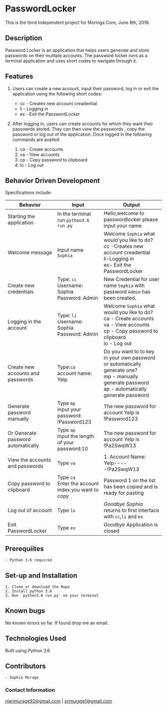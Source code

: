 # PasswordLocker
This is the third Independent project for Moringa Core, June 8th, 2018.


## Description
Password Locker is an application that helps users generate and store passwords on their multiple accounts.
The password locker runs as a terminal application and uses short codes to navigate through it.


## Features
1. Users can create a new account, input their password, log in or exit the application using the following short codes:

    - cc - Creates new account creadential
    - li - Logging in
    - ex - Exit the PasswordLocker


2. After logging in, users can create accounts for which they want their passowrds stored. They can then view the passwords , copy the password or log out of the application. Once logged in the following commands are availed:

    1. ca - Create accounts
    2. va - View accounts
    3. cp - Copy password to clipboard
    4. lo - Log out

## Behavior Driven Development
Specifications include:

| Behavior            | Input                         | Output                        |
| ------------------- | ----------------------------- | ----------------------------- |
| Starting the application | In the terminal run `python3.6 run.py` |Hello,welcome to passwordlocker please input your name |
| Welcome message |Input name `Sophia` | Welcome `Sophia` what would you like to do? <br> cc -Creates new account creadential <br> li-Logging in <br> ex- Exit the PasswordLocker|
| Create new credentials | Type: `cc` Username: Sophia <br>Password: Admin | New Credential for user name `Sophia` with password `Admin` has been created. |
| Logging in the account | Type: `li` <br>  Username: Sophia <br> Password: Admin | Welcome `Sophia` what would you like to do?<br> ca - Create accounts <br> va - View accounts <br> cp - Copy password to clipboard <br>lo - Log out |
| Create new accounts and passwords | Type:`ca` <br> account name: Yelp  | Do you want to to key in your own password or automatically generate one? <br> mp - manually generate password <br>ap - automatically generate password |
|Generate password manually | Type `mp` <br> Input your password: !Password123 |The new password for account Yelp is !Password123 |
| Or Generate password automatically | Type `ap` <br> Input the length of your password:10 | The new password for account Yelp is !Pa2SwqW13 |
| View the accounts and passwords |Type `va` | 1. Account Name: Yelp-----!Pa2SwqW13 |
| Copy password to clipboard | Type `ca` <br> Enter the account index you want to copy| Password 1 on the list has been copied and is ready for pasting|
| Log out of account | Type `lo` |*Goodbye Sophia* returns to first interface with `cc`,`li` and `ex` |
| Exit PasswordLocker | Type `ex` | *Goodbye* Application is closed|


## Prerequiites
    - Python 3.6 required

## Set-up and Installation
    1. Clone or download the Repo
    2. Install python 3.6
    3. Run `python3.6 run.py` on your terminal

## Known bugs
No known errors so far. If found drop me an email.

## Technologies Used
Built using Python 3.6

## Contributors
    - Sophia Murage

### Contact Information
njerimurage92@gmail.com | snmurage1@gmail.com
